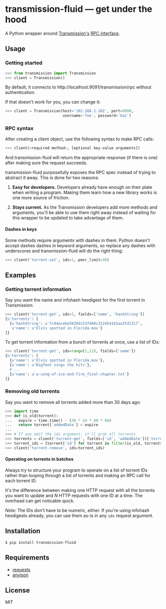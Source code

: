 transmission-fluid — get under the hood
========================================

A Python wrapper around [Transmission's][transmission] [RPC
interface][rpc].

[transmission]: http://transmissionbt.com/
[rpc]: https://trac.transmissionbt.com/browser/trunk/extras/rpc-spec.txt

Usage
-----

### Getting started

```python
>>> from transmission import Transmission
>>> client = Transmission()
```

By default, it connects to http://localhost:9091/transmission/rpc
without authentication.

If that doesn't work for you, you can change it:

```python
>>> client = Transmission(host='192.168.1.102', port=9090,
                          username='foo', password='baz')
```

### RPC syntax

After creating a client object, use the following syntax to make RPC calls:

```python
>>> client(<required method>, [optional key-value arguments])
```

And transmission-fluid will return the appropriate response (if there
is one) after making sure the request succeeds.

transmission-fluid purposefully exposes the RPC spec instead of trying
to abstract it away.  This is done for two reasons:

1. **Easy for developers.** Developers already have enough on their
plate when writing a program. Making them learn how a new library
works is one more source of friction.

2. **Stays current.** As the Transmission developers add more methods
and arguments, you'll be able to use them right away instead of
waiting for this wrapper to be updated to take advantage of them.

#### Dashes in keys

Some methods require arguments with dashes in them. Python doesn't
accept dashes dashes in keyword arguments, so replace any dashes with
underscores and transmission-fluid will do the right thing:

```python
>>> client('torrent-set', ids=1, peer_limit=30)
```

Examples
--------

### Getting torrent information

Say you want the name and infohash hexdigest for the first torrent in
Transmission:

```python
>>> client('torrent-get', ids=1, fields=['name', 'hashString'])
{u'torrents': [
  {u'hashString': u'7c44acebe5828dc53f460c312454141aa3fd1317',
   u'name': u'Elvis spotted in Florida.mov'}
]}
```

To get torrent information from a bunch of torrents at once, use a
list of IDs:

```python
>>> client('torrent-get', ids=range(1,11), fields=['name'])
{u'torrents': [
  {u'name': u'Elvis spotted in Florida.mov'},
  {u'name': u'Bigfoot sings the hits'},
  # ...
  {u'name': u'a-song-of-ice-and-fire_final-chapter.txt'}
]}
```

### Removing old torrents

Say you want to remove all torrents added more than 30 days ago:

```python
>>> import time
>>> def is_old(torrent):
...   expire = time.time() - (30 * 24 * 60 * 60)
...   return torrent['addedDate'] < expire
...
>>> # If you omit the ids argument, it'll grab all torrents
>>> torrents = client('torrent-get', fields=['id', 'addedDate'])['torrents']
>>> torrent_ids = [torrent['id'] for torrent in filter(is_old, torrents)]
>>> client('torrent-remove', ids=torrent_ids)
```

#### Operating on torrents in batches

Always try to structure your program to operate on a list of torrent
IDs rather than looping through a list of torrents and making an RPC
call for each torrent ID.

It's the difference between making one HTTP request with all the
torrents you want to update and *N* HTTP requests with one ID at a
time.  The overhead can get noticable quick.

*Note:* The IDs don't have to be numeric, either. If you're using
 infohash hexdigests already, you can use them as-is in any `ids`
 request argument.

Installation
------------

```
$ pip install transmission-fluid
```

Requirements
------------

- [requests](http://python-requests.org/)
- [anyjson](http://pypi.python.org/pypi/anyjson)

License
-------

MIT
